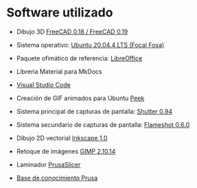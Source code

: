 # Software utilizado

* Dibujo 3D [FreeCAD 0.18 / FreeCAD 0.19](https://www.freecadweb.org/)
  
* Sistema operativo: [Ubuntu 20.04.4 LTS (Focal Fosa)](https://releases.ubuntu.com/bionic/)
  
* Paquete ofimático de referencia: [LibreOffice](https://es.libreoffice.org/)
  
* Libreria Material para MkDocs
  
* [Visual Studio Code](https://code.visualstudio.com/)
  
* Creación de GIF animados para Ubuntu [Peek](https://ubunlog.com/peek-gif-animados-ubuntu/)
  
* Sistema principal de capturas de pantalla: [Shutter 0.94](http://shutter-project.org)
  
* Sistema secundario de capturas de pantalla: [Flameshot 0.6.0](https://flameshot.js.org/#/?id=flameshot-060)
  
* Dibujo 2D vectorial [Inkscape 1.0](https://inkscape.org/es/)

* Retoque de imágenes [GIMP 2.10.14](https://www.gimp.org/)

* Laminador [PrusaSlicer](https://www.prusa3d.es/prusaslicer/)

* [Base de conocimiento Prusa](https://help.prusa3d.com/es/category/mantenimiento-de-la-impresora_247)

